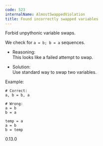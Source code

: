 ```yaml
---
code: 523
internalName: AlmostSwappedViolation
title: Found incorrectly swapped variables
---
```


Forbid unpythonic variable swaps.

We check for `a = b; b = a` sequences.

  - Reasoning:  
    This looks like a failed attempt to swap.

  - Solution:  
    Use standard way to swap two variables.

Example:

    # Correct:
    a, b = b, a
    
    # Wrong:
    a = b
    b = a
    
    temp = a
    a = b
    b = temp

<div class="versionadded">

0.13.0

</div>